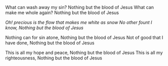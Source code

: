 What can wash away my sin? 
Nothing but the blood of Jesus 
What can make me whole again? 
Nothing but the blood of Jesus

*Oh! precious is the flow that makes me white as snow* 
*No other fount I know, Nothing but the blood of Jesus*

Nothing can for sin atone, 
Nothing but the blood of Jesus 
Not of good that I have done, 
Nothing but the blood of Jesus

This is all my hope and peace, 
Nothing but the blood of Jesus 
This is all my righteousness, 
Nothing but the blood of Jesus